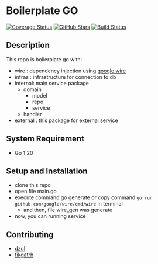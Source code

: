 # Boilerplate GO

[![Coverage Status](https://coveralls.io/repos/evermos/payment-reconciliation/badge.svg?branch=master)](https://coveralls.io/r/evermos/payment-reconciliation)
[![GitHub Stars](https://img.shields.io/github/stars/evermos/payment-reconciliation.svg)]()
[![Build Status](https://jenkinsx.evermosa2z.com/buildStatus/icon?job=be-payment-reconciliation%2Fmaster)](https://jenkinsx.evermosa2z.com/job/be-payment-reconciliation/job/master/)

## Description
This repo is boilerplate go with:
 - wire : dependency injection using [google wire](https://github.com/google/wire)
 - infras : infrastructure for connection to db
 - internal: main service package
   - domain
     - model
     - repo
     - service
   - handler
 - external : this package for external service

## System Requirement
- Go 1.20

## Setup and Installation
 - clone this repo
 - open file main.go
 - execute command go generate or copy command `go run github.com/google/wire/cmd/wire` in terminal
   - and then, file wire_gen was generate
 - now, you can running service

## Contributing
 - [dzul](https://github.com/dzulfiqarali)
 - [fikgatrh](https://github.com/fikrigatrh)
